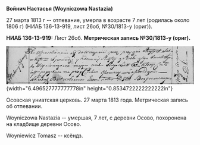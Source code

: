 **Войнич Настасья (Woyniczowa Nastazia)**

27 марта 1813 г -- отпевание, умерла в возрасте 7 лет (родилась около
1806 г) (НИАБ 136-13-919, лист 26об, №30/1813-у (ориг)).

**НИАБ 136-13-919:** Лист 26об. **Метрическая запись №30/1813-у
(ориг).**

![](./media/6ef0749ef9153243136544df10834f9499033eec.png){width="6.496527777777778in"
height="0.8534722222222222in"}

Осовская униатская церковь. 27 марта 1813 года. Метрическая запись об
отпевании.

Woyniczowa Nastazia -- умершая, 7 лет, с деревни Осово, похоронена на
кладбище деревни Осово.

Woyniewicz Tomasz -- ксёндз.
